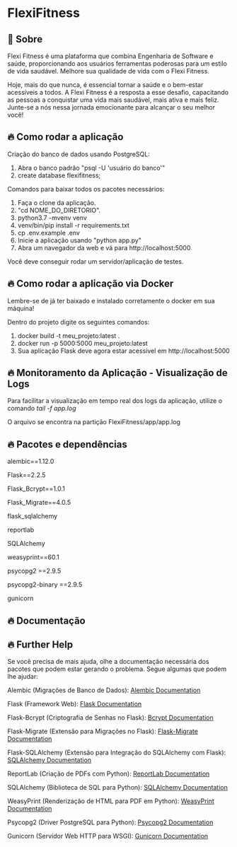 # FlexiFitness


## 🧠 Sobre

Flexi Fitness é uma plataforma que combina Engenharia de Software e saúde, proporcionando aos usuários ferramentas poderosas para um estilo de vida saudável. Melhore sua qualidade de vida com o Flexi Fitness. 

Hoje, mais do que nunca, é essencial tornar a saúde e o bem-estar acessíveis a todos. A Flexi Fitness é a resposta a esse desafio, capacitando as pessoas a conquistar uma vida mais saudável, mais ativa e mais feliz. Junte-se a nós nessa jornada emocionante para alcançar o seu melhor você!

## 🔥 Como rodar a aplicação 
Criação do banco de dados usando PostgreSQL:
1. Abra o banco padrão "psql -U 'usuário do banco'"
2. create database flexifitness;

Comandos para baixar todos os pacotes necessários:
1. Faça o clone da aplicação.
2. "cd NOME_DO_DIRETORIO".
3. python3.7 -mvenv venv
4. venv/bin/pip install -r requirements.txt
5. cp .env.example .env
6. Inicie a aplicação usando "python app.py"
7. Abra um navegador da web e vá para http://localhost:5000

Você deve conseguir rodar um servidor/aplicação de testes.

## 🔥 Como rodar a aplicação via Docker

Lembre-se de já ter baixado e instalado corretamente o docker em sua máquina!

Dentro do projeto digite os seguintes comandos:
1. docker build -t meu_projeto:latest .
2. docker run -p 5000:5000 meu_projeto:latest
3. Sua aplicação Flask deve agora estar acessível em http://localhost:5000

## 🔥 Monitoramento da Aplicação - Visualização de Logs

Para facilitar a visualização em tempo real dos logs da aplicação, utilize o comando *tail -f app.log*

O arquivo se encontra na partição FlexiFitness/app/app.log 

## 🔥 Pacotes e dependências

alembic==1.12.0

Flask==2.2.5

Flask_Bcrypt==1.0.1

Flask_Migrate==4.0.5

flask_sqlalchemy

reportlab

SQLAlchemy

weasyprint==60.1

psycopg2 ==2.9.5

psycopg2-binary ==2.9.5

gunicorn

## 🔥 Documentação

## 🔥 Further Help

Se você precisa de mais ajuda, olhe a documentação necessária dos pacotes que podem estar gerando o problema. Segue algumas que podem lhe ajudar:

Alembic (Migrações de Banco de Dados):
[Alembic Documentation](https://alembic.sqlalchemy.org/en/latest/)

Flask (Framework Web):
[Flask Documentation](https://flask.palletsprojects.com/en/3.0.x/)

Flask-Bcrypt (Criptografia de Senhas no Flask):
[Bcrypt Documentation](https://flask-bcrypt.readthedocs.io/en/1.0.1/)

Flask-Migrate (Extensão para Migrações no Flask):
[Flask-Migrate Documentation](https://flask-migrate.readthedocs.io/en/latest/)

Flask-SQLAlchemy (Extensão para Integração do SQLAlchemy com Flask):
[SQLAlchemy Documentation](https://flask-sqlalchemy.palletsprojects.com/en/3.1.x/)

ReportLab (Criação de PDFs com Python):
[ReportLab Documentation](https://www.reportlab.com/docs/reportlab-userguide.pdf)

SQLAlchemy (Biblioteca de SQL para Python):
[SQLAlchemy Documentation](https://docs.sqlalchemy.org/en/)

WeasyPrint (Renderização de HTML para PDF em Python):
[WeasyPrint Documentation](https://weasyprint.readthedocs.io/)

Psycopg2 (Driver PostgreSQL para Python):
[Psycopg2 Documentation](https://www.psycopg.org/docs/)

Gunicorn (Servidor Web HTTP para WSGI):
[Gunicorn Documentation](https://docs.gunicorn.org/en/stable/)


